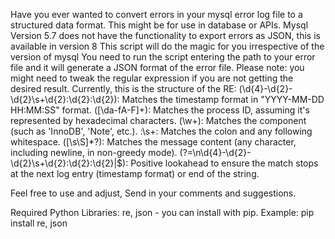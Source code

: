 Have you ever wanted to convert errors in your mysql error log file to a structured data format.
This might be for use in database or APIs.
Mysql Version 5.7 does not have the functionality to export errors as JSON, this is available in version 8
This script will do the magic for you irrespective of the version of mysql
You need to run the script entering the path to your error file and it will generate a JSON format of the error file.
Please note: you might need to tweak the regular expression if you are not getting the desired result.
Currently, this is the structure of the RE:
    (\d{4}-\d{2}-\d{2}\s+\d{2}:\d{2}:\d{2}): Matches the timestamp format in "YYYY-MM-DD HH:MM:SS" format.
    ([\da-fA-F]+): Matches the process ID, assuming it's represented by hexadecimal characters.
    (\w+): Matches the component (such as 'InnoDB', 'Note', etc.).
    :\s+: Matches the colon and any following whitespace.
    ([\s\S]*?): Matches the message content (any character, including newline, in non-greedy mode).
    (?=\n\d{4}-\d{2}-\d{2}\s+\d{2}:\d{2}:\d{2}|$): Positive lookahead to ensure the match stops at the next log entry (timestamp format) or end of the string.

Feel free to use and adjust, Send in your comments and suggestions.

Required Python Libraries: re, json - you can install with pip.
Example: pip install re, json
